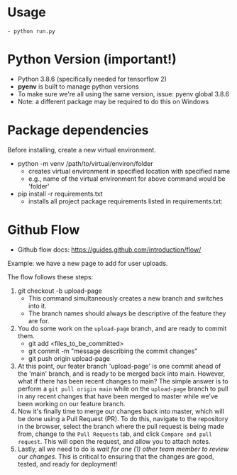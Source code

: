 # Usage
	- python run.py

# Python Version (important!)
* Python 3.8.6 (specifically needed for tensorflow 2)
* **pyenv** is built to manage python versions
* To make sure we're all using the same version, issue: pyenv global 3.8.6
* Note: a different package may be required to do this on Windows

# Package dependencies
Before installing, create a new virtual environment.
* python -m venv /path/to/virtual/environ/folder
	- creates virtual environment in specified location with specified name
	- e.g., name of the virtual environment for above command would be 'folder'
* pip install -r requirements.txt
	-  installs all project package requirements listed in requirements.txt:

# Github Flow
- Github flow docs: https://guides.github.com/introduction/flow/
	
Example: we have a new page to add for user uploads.

The flow follows these steps:
1) git checkout -b upload-page
	- This command simultaneously creates a new branch and switches into it.
	- The branch names should always be descriptive of the feature they are for.
2) You do some work on the `upload-page` branch, and are ready to commit them.
	- git add <files_to_be_committed>
	- git commit -m "message describing the commit changes"
	- git push origin upload-page
3) At this point, our feater branch 'upload-page' is one commit ahead of the 'main' branch,
   and is ready to be merged back into main. However, what if there has been recent changes to main?
   The simple answer is to perform a `git pull origin main` while on the `upload-page` branch to 
   pull in any recent changes that have been merged to master while we've been working on our feature branch.
4) Now it's finally time to merge our changes back into master, which will be done using a Pull Request (PR).
   To do this, navigate to the repository in the browser, select the branch where the pull request is being
   made from, change to the  `Pull Requests` tab, and click `Compare and pull request`. This will open the request, 
   and allow you to attach notes.
5) Lastly, all we need to do is *wait for one (1) other team member to review our changes*. This is critical 
   to ensuring that the changes are good, tested, and ready for deployment!
